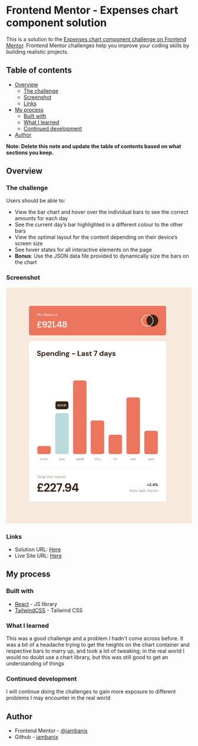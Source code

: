 # Frontend Mentor - Expenses chart component solution

This is a solution to the [Expenses chart component challenge on Frontend Mentor](https://www.frontendmentor.io/challenges/expenses-chart-component-e7yJBUdjwt). Frontend Mentor challenges help you improve your coding skills by building realistic projects. 

## Table of contents

- [Overview](#overview)
  - [The challenge](#the-challenge)
  - [Screenshot](#screenshot)
  - [Links](#links)
- [My process](#my-process)
  - [Built with](#built-with)
  - [What I learned](#what-i-learned)
  - [Continued development](#continued-development)
- [Author](#author)

**Note: Delete this note and update the table of contents based on what sections you keep.**

## Overview

### The challenge

Users should be able to:

- View the bar chart and hover over the individual bars to see the correct amounts for each day
- See the current day’s bar highlighted in a different colour to the other bars
- View the optimal layout for the content depending on their device’s screen size
- See hover states for all interactive elements on the page
- **Bonus**: Use the JSON data file provided to dynamically size the bars on the chart

### Screenshot

![preview](./preview.png)

### Links

- Solution URL: [Here](https://github.com/jambanix/frontendmentor_expenses-chart-component)
- Live Site URL: [Here](https://jambanix.github.io/frontendmentor_expenses-chart-component/)

## My process

### Built with

- [React](https://reactjs.org/) - JS library
- [TailwindCSS](https://tailwindcss.com/) - Tailwind CSS

### What I learned

This was a good challenge and a problem I hadn't come across before. It was a bit of a headache trying to get the heights on the chart container and respective bars to marry up, and took a lot of tweaking; in the real world I would no doubt use a chart library, but this was still good to get an understanding of things

### Continued development

I will continue doing the challenges to gain more exposure to different problems I may encounter in the real world

## Author

- Frontend Mentor - [@jambanix](https://www.frontendmentor.io/profile/jambanix)
- Github - [jambanix](https://www.github.com/jambanix)
